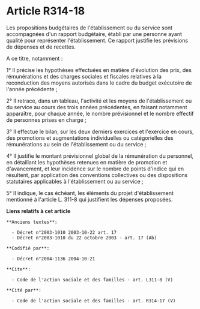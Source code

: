# Article R314-18

Les propositions budgétaires de l'établissement ou du service sont accompagnées d'un rapport budgétaire, établi par une
personne ayant qualité pour représenter l'établissement. Ce rapport justifie les prévisions de dépenses et de recettes. 

A ce titre, notamment : 

1° Il précise les hypothèses effectuées en matière d'évolution des prix, des rémunérations et des charges sociales et
fiscales relatives à la reconduction des moyens autorisés dans le cadre du budget exécutoire de l'année précédente ; 

2° Il retrace, dans un tableau, l'activité et les moyens de l'établissement ou du service au cours des trois années
précédentes, en faisant notamment apparaître, pour chaque année, le nombre prévisionnel et le nombre effectif de personnes
prises en charge ; 

3° Il effectue le bilan, sur les deux derniers exercices et l'exercice en cours, des promotions et augmentations
individuelles ou catégorielles des rémunérations au sein de l'établissement ou du service ; 

4° Il justifie le montant prévisionnel global de la rémunération du personnel, en détaillant les hypothèses retenues en
matière de promotion et d'avancement, et leur incidence sur le nombre de points d'indice qui en résultent, par application
des conventions collectives ou des dispositions statutaires applicables à l'établissement ou au service ; 

5° Il indique, le cas échéant, les éléments du projet d'établissement mentionné à l'article L. 311-8 qui justifient les
dépenses proposées.

**Liens relatifs à cet article**

	**Anciens textes**:

	  - Décret n°2003-1010 2003-10-22 art. 17
	  - Décret n°2003-1010 du 22 octobre 2003 - art. 17 (Ab)

	**Codifié par**:

	  - Décret n°2004-1136 2004-10-21

	**Cite**:

	  - Code de l'action sociale et des familles - art. L311-8 (V)

	**Cité par**:

	  - Code de l'action sociale et des familles - art. R314-17 (V)
